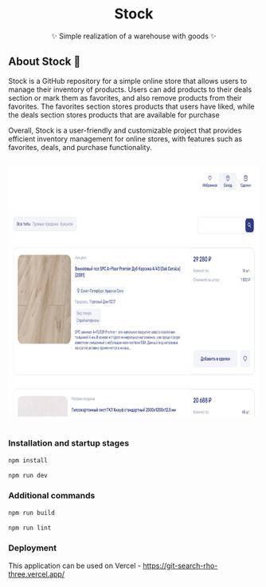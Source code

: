 <div align="center">

# Stock

✨ Simple realization of a warehouse with goods ✨

</div>

## About Stock 📰

Stock is a GitHub repository for a simple online store that allows users to manage their inventory of products. Users can add products to their deals section or mark them as favorites, and also remove products from their favorites. The favorites section stores products that users have liked, while the deals section stores products that are available for purchase

Overall, Stock is a user-friendly and customizable project that provides efficient inventory management for online stores, with features such as favorites, deals, and purchase functionality.

</br>
<div align="center">
  <img height="500px" src="public/Stock.png" />
</div>
</br>

### Installation and startup stages
```
npm install
```
```
npm run dev
```

### Additional commands
```
npm run build
```
```
npm run lint
```


### Deployment
This application can be used on Vercel - https://git-search-rho-three.vercel.app/
